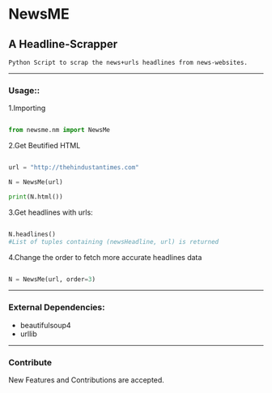 # NewsME  
## A Headline-Scrapper

`Python Script to scrap the news+urls headlines from news-websites.`

***
### Usage::
1.Importing 
```python

from newsme.nm import NewsMe

```

2.Get Beutified HTML
```python

url = "http://thehindustantimes.com"

N = NewsMe(url)

print(N.html())

```

3.Get headlines with urls:
```python

N.headlines()
#List of tuples containing (newsHeadline, url) is returned

```

4.Change the order to fetch more accurate headlines data
```python

N = NewsMe(url, order=3)

```
***
### External Dependencies:

* beautifulsoup4
* urllib

***
### Contribute
New Features and Contributions are accepted.
